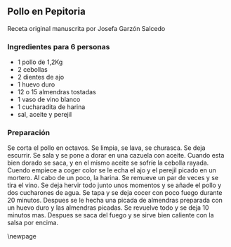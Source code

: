 ## Pollo en Pepitoria

Receta original manuscrita por Josefa Garzón Salcedo

### Ingredientes para 6 personas

- 1 pollo de 1,2Kg
- 2 cebollas
- 2 dientes de ajo
- 1 huevo duro
- 12 o 15 almendras tostadas
- 1 vaso de vino blanco
- 1 cucharadita de harina
- sal, aceite y perejil

### Preparación

Se corta el pollo en octavos.
Se limpia, se lava, se churasca.
Se deja escurrir.
Se sala y se pone a dorar en una cazuela con aceite.
Cuando esta bien dorado se saca, y en el mismo aceite se sofríe la cebolla rayada.
Cuendo empiece a coger color se le echa el ajo y el perejil picado en un mortero.
Al cabo de un poco, la harina.
Se remueve un par de veces y se tira el vino.
Se deja hervir todo junto unos momentos y se añade el pollo y dos cucharones de agua.
Se tapa y se deja cocer con poco fuego durante 20 minutos.
Despues se le hecha una picada de almendras preparada con un huevo duro y las almendras picadas.
Se revuelve todo y se deja 10 minutos mas.
Despues se saca del fuego y se sirve bien caliente con la salsa por encima.


\newpage
